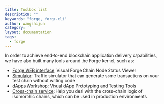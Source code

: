 ```yaml
---
title: Toolbox list
description: ""
keywords: "forge, forge-cli"
author: wangshijun
category: ''
layout: documentation
tags:
  - forge
---
```


In order to achieve end-to-end blockchain application delivery capabilities, we have also built many tools around the Forge kernel, such as:

- [Forge WEB interface](./forge-web): Visual Forge Chain Node Status Viewer
- [Simulator](./simulator): Traffic simulator that can generate some transactions on your test chain without writing code
- [dApps Workshop](./dapp-workshop): Visual dApp Prototyping and Testing Tools
- [Cross-chain service](./forge-swap-service): Help you deal with the cross-chain logic of isomorphic chains, which can be used in production environments
